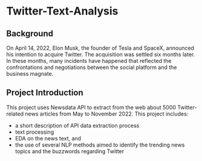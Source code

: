 # Twitter-Text-Analysis
## Background
On April 14, 2022, Elon Musk, the founder of Tesla and SpaceX, announced his intention to acquire Twitter. The acquisition was settled six months later. In these months, many incidents have happened that reflected the confrontations and negotiations between the social platform and the business magnate.

## Project Introduction
This project uses Newsdata API to extract from the web about 5000 Twitter-related news articles from May to November 2022. This project includes:  
* a short description of API data extraction process
* text processing 
* EDA on the news text, and 
* the use of several NLP methods aimed to identify the trending news topics and the buzzwords regarding Twitter
